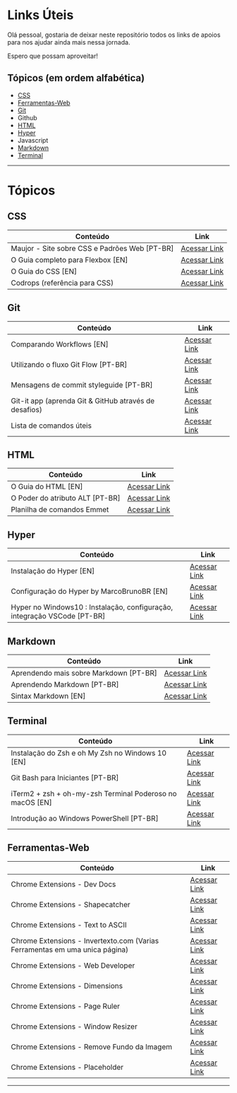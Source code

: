 # Links Úteis

Olá pessoal, gostaria de deixar neste repositório todos os links de apoios para nos ajudar ainda mais nessa jornada.

Espero que possam aproveitar!


## Tópicos (em ordem alfabética) 

* [CSS](#css)    
* [Ferramentas-Web](#ferramentas-web)
* [Git](#git)
* Github
* [HTML](#html)
* [Hyper](#hyper)
* Javascript
* [Markdown](#markdown)
* [Terminal](#terminal)

---

# Tópicos

## CSS

| Conteúdo                                                 | Link                  |
|----------------------------------------------------------|-----------------------|
| Maujor - Site sobre CSS e Padrões Web [PT-BR]                                  | [Acessar Link](https://www.maujor.com/ "Clique e acesse agora!") |
| O Guia completo para Flexbox [EN]                                  | [Acessar Link](https://css-tricks.com/snippets/css/a-guide-to-flexbox/ "Clique e acesse agora!") |
| O Guia do CSS [EN]                                  | [Acessar Link](https://cssreference.io/ "Clique e acesse agora!") |
| Codrops (referência para CSS) | [Acessar Link](https://tympanus.net/codrops/css_reference/) |

## Git

| Conteúdo                                                 | Link                  |
|----------------------------------------------------------|-----------------------|
| Comparando Workflows [EN]                                  | [Acessar Link](https://www.atlassian.com/git/tutorials/comparing-workflows "Clique e acesse agora!") |
| Utilizando o fluxo Git Flow [PT-BR]                                  | [Acessar Link](https://medium.com/trainingcenter/utilizando-o-fluxo-git-flow-e63d5e0d5e04 "Clique e acesse agora!") |
| Mensagens de commit styleguide [PT-BR] | [Acessar Link](https://gist.github.com/crissilvaeng/dfb5b14f8eb2c25df4fd8a49f4f03252 "Clique e acesse agora!")
| Git-it app (aprenda Git & GitHub através de desafios) | [Acessar Link](https://github.com/jlord/git-it-electron/blob/master/README.md "Clique e acesse agora!")
| Lista de comandos úteis | [Acessar Link](https://gist.github.com/leocomelli/2545add34e4fec21ec16 "Clique e acesse agora!")

## HTML

| Conteúdo                                                 | Link                  |
|----------------------------------------------------------|-----------------------|
| O Guia do HTML [EN] | [Acessar Link](https://htmlreference.io/ "Clique e acesse agora!")
| O Poder do atributo ALT [PT-BR] | [Acessar Link](https://tableless.com.br/o-poder-do-atributo-alt/ "Clique e acesse agora!")
| Planilha de comandos Emmet | [Acessar Link](https://docs.emmet.io/cheat-sheet/)

## Hyper

| Conteúdo                                                 | Link                  |
|----------------------------------------------------------|-----------------------|
| Instalação do Hyper [EN]                                  | [Acessar Link](https://hyper.is/#installation "Clique e acesse agora!") |
| Configuração do Hyper by MarcoBrunoBR [EN]                                                | [Acessar Link](https://notepad.pw/share/06tx422h "Clique e acesse agora!") |
| Hyper no Windows10 : Instalação, configuração, integração VSCode [PT-BR]                                                | [Acessar Link](https://medium.com/@raphaelbernardoohlsen/hyper-no-windows10-instala%C3%A7%C3%A3o-configura%C3%A7%C3%A3o-integra%C3%A7%C3%A3o-vscode-cf80ad4a696d "Clique e acesse agora!") |

## Markdown

| Conteúdo                                                 | Link                  |
|----------------------------------------------------------|-----------------------|
| Aprendendo mais sobre Markdown [PT-BR]                                  | [Acessar Link](https://markdown.showmethecode.com.br "Clique e acesse agora!") |
| Aprendendo Markdown [PT-BR]                                  | [Acessar Link](https://blog.da2k.com.br/2015/02/08/aprenda-markdown/ "Clique e acesse agora!") |
| Sintax Markdown [EN]                                  | [Acessar Link](https://daringfireball.net/projects/markdown/syntax "Clique e acesse agora!") |

## Terminal

| Conteúdo                                                 | Link                  |
|----------------------------------------------------------|-----------------------|
| Instalação do Zsh e oh My Zsh no Windows 10 [EN]                                             | [Acessar Link](https://evdokimovm.github.io/windows/zsh/shell/syntax/highlighting/ohmyzsh/hyper/terminal/2017/02/24/how-to-install-zsh-and-oh-my-zsh-on-windows-10.html "Clique e acesse agora!") |
| Git Bash para Iniciantes [PT-BR]                                                | [Acessar Link](https://www.vivaolinux.com.br/artigo/Bash-O-interpretador-de-comandos "Clique e acesse agora!") |
| iTerm2 + zsh + oh-my-zsh Terminal Poderoso no macOS [EN]                                                | [Acessar Link](https://medium.com/ayuth/iterm2-zsh-oh-my-zsh-the-most-power-full-of-terminal-on-macos-bdb2823fb04c "Clique e acesse agora!") |
| Introdução ao Windows PowerShell [PT-BR]                                                | [Acessar Link](https://docs.microsoft.com/pt-br/powershell/scripting/getting-started/getting-started-with-windows-powershell?view=powershell-6 "Clique e acesse agora!") |


## Ferramentas-Web

| Conteúdo                                                 | Link                  |
|----------------------------------------------------------|-----------------------|
| Chrome Extensions - Dev Docs                                                 | [Acessar Link](https://devdocs.io/ "Clique e acesse agora!") |
| Chrome Extensions - Shapecatcher                                             | [Acessar Link](http://shapecatcher.com/ "Clique e acesse agora!") |
| Chrome Extensions - Text to ASCII                                            | [Acessar Link](http://patorjk.com/software/taag/ "Clique e acesse agora!")|
| Chrome Extensions - Invertexto.com (Varias Ferramentas em uma unica página)  | [Acessar Link](https://www.invertexto.com/ "Clique e acesse agora!")|
| Chrome Extensions - Web Developer   | [Acessar Link](https://chrome.google.com/webstore/detail/web-developer/bfbameneiokkgbdmiekhjnmfkcnldhhm) |
| Chrome Extensions - Dimensions      | [Acessar Link](https://chrome.google.com/webstore/detail/dimensions/baocaagndhipibgklemoalmkljaimfdj/related) |
| Chrome Extensions - Page Ruler      | [Acessar Link](https://chrome.google.com/webstore/detail/page-ruler/emliamioobfffbgcfdchabfibonehkme) | 
| Chrome Extensions - Window Resizer  | [Acessar Link](https://chrome.google.com/webstore/detail/window-resizer/kkelicaakdanhinjdeammmilcgefonfh?hl=en) | 
| Chrome Extensions - Remove Fundo da Imagem | [Acessar Link](https://www.remove.bg/) | 
| Chrome Extensions - Placeholder | [Acessar Link](https://placeholder.com/) | 

---
